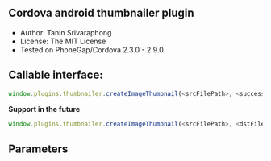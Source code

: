 ## Cordova android thumbnailer plugin

  * Author: Tanin Srivaraphong
  * License: The MIT License
  * Tested on PhoneGap/Cordova 2.3.0 - 2.9.0

## Callable interface:
```javascript
window.plugins.thumbnailer.createImageThumbnail(<srcFilePath>, <successCallback>, <errorCallback>);
```

**Support in the future**
```javascript
window.plugins.thumbnailer.createImageThumbnail(<srcFilePath>, <dstFilePath>, <successCallback>, <errorCallback>);
```

## Parameters
